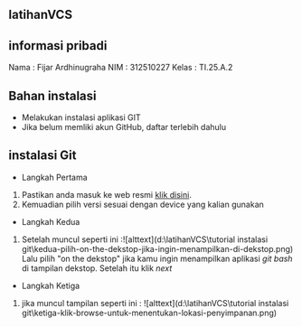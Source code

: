 ## latihanVCS
## informasi pribadi
Nama : Fijar Ardhinugraha
NIM : 312510227
Kelas : TI.25.A.2

## Bahan instalasi
- Melakukan instalasi aplikasi GIT
- Jika belum memliki akun GitHub, daftar terlebih dahulu

## instalasi Git
- Langkah Pertama
1. Pastikan anda masuk ke web resmi [klik disini](https://git-scm.com/install/).
2. Kemuadian pilih versi sesuai dengan device yang kalian gunakan
- Langkah Kedua
1. Setelah muncul seperti ini :![alttext](d:\latihanVCS\tutorial instalasi git\kedua-pilih-on-the-dekstop-jika-ingin-menampilkan-di-dekstop.png)
Lalu pilih "on the dekstop" jika kamu ingin menampilkan aplikasi *git bash* di tampilan dekstop.
Setelah itu klik *next*
- Langkah Ketiga
1. jika muncul tampilan seperti ini : ![alttext](d:\latihanVCS\tutorial instalasi git\ketiga-klik-browse-untuk-menentukan-lokasi-penyimpanan.png)